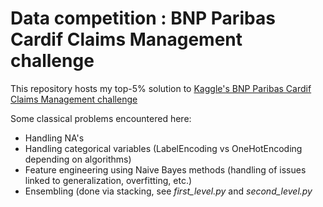 # Data competition : BNP Paribas Cardif Claims Management challenge 

This repository hosts my top-5% solution to [Kaggle's BNP Paribas Cardif Claims Management challenge](https://www.kaggle.com/c/bnp-paribas-cardif-claims-management)

Some classical problems encountered here:
- Handling NA's
- Handling categorical variables (LabelEncoding vs OneHotEncoding depending on algorithms)
- Feature engineering using Naive Bayes methods (handling of issues linked to generalization, overfitting, etc.)
- Ensembling (done via stacking, see *first_level.py* and *second_level.py*
